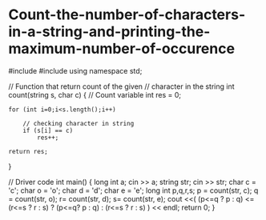 # Count-the-number-of-characters-in-a-string-and-printing-the-maximum-number-of-occurence


#include <iostream>
#include <string>
using namespace std;

// Function that return count of the given
// character in the string
int count(string s, char c)
{
    // Count variable
    int res = 0;

    for (int i=0;i<s.length();i++)

        // checking character in string
        if (s[i] == c)
            res++;

    return res;
}

// Driver code
int main()
{
    long int a;
    cin >> a;
    string str;
    cin >> str;
    char c = 'c';
    char o = 'o';
    char d = 'd';
    char e = 'e';
    long int p,q,r,s;
    p = count(str, c);
    q = count(str, o);
    r= count(str, d);
    s= count(str, e);
    cout <<( (p<=q ? p : q) <= (r<=s ? r : s) ? (p<=q? p : q) : (r<=s ? r : s)  ) << endl;
    return 0;
}
